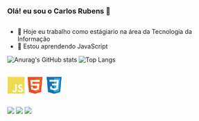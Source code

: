 ### Olá! eu sou o Carlos Rubens 👋

##

- 🔭 Hoje eu trabalho como estágiario na área da Tecnologia da Informação
- 🌱 Estou aprendendo JavaScript

![Anurag's GitHub stats](https://github-readme-stats.vercel.app/api?username=Carlosrubenx&count_private=true&show_icons=true&theme=great-gatsby)
![Top Langs](https://github-readme-stats.vercel.app/api/top-langs/?username=Carlosrubenx&layout=compact&theme=great-gatsby)

<div style="display: inline_block"><br>
  <img align="center" alt="Js" height="40" width="40" src="https://raw.githubusercontent.com/devicons/devicon/master/icons/javascript/javascript-plain.svg">
  <img align="center" alt="HTML" height="40" width="40" src="https://raw.githubusercontent.com/devicons/devicon/master/icons/html5/html5-original.svg">
  <img align="center" alt="CSS" height="40" width="40" src="https://raw.githubusercontent.com/devicons/devicon/master/icons/css3/css3-original.svg">
</div>

##

<div> 
  <a href="https://instagram.com/carlos_rubenx" target="_blank"><img src="https://img.shields.io/badge/-Instagram-%23E4405F?style=for-the-badge&logo=instagram&logoColor=white" target="_blank"></a>
  <a href = "mailto:carlos.rubens1999@gmail.com"><img src="https://img.shields.io/badge/-Gmail-%23333?style=for-the-badge&logo=gmail&logoColor=white" target="_blank"></a>
  <a href="https://wa.me/5528999550468" target="_blank"><img src="https://img.shields.io/badge/WhatsApp-25D366?style=for-the-badge&logo=whatsapp&logoColor=white" target="_blank"></a>
</div>
